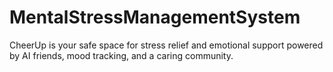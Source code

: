 # MentalStressManagementSystem
CheerUp is your safe space for stress relief and emotional support
powered by AI friends, mood tracking, and a caring community.
